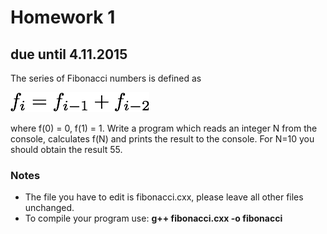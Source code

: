 # Homework 1
## due until 4.11.2015

The series of Fibonacci numbers is defined as

![alt text](stuffy_stuff/formel.png "Logo Title Text 1")


where f(0) = 0, f(1) = 1. Write a program which reads an integer N from the console, calculates f(N) and prints the result to the console. For N=10 you should obtain the result 55.

### Notes
* The file you have to edit is fibonacci.cxx, please leave all other files
unchanged.
* To compile your program use: **g++ fibonacci.cxx -o fibonacci**
